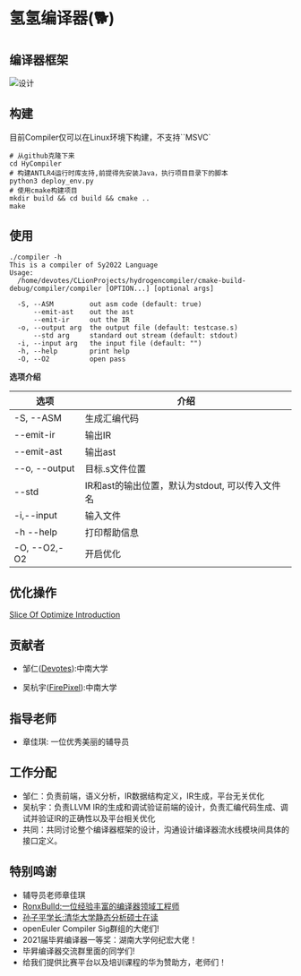 # 氢氢编译器(🐕)

## 编译器框架

![设计](./frame.png)

## 构建

目前Compiler仅可以在Linux环境下构建，不支持``MSVC`

```shell
# 从github克隆下来
cd HyCompiler
# 构建ANTLR4运行时库支持,前提得先安装Java，执行项目目录下的脚本
python3 deploy_env.py
# 使用cmake构建项目
mkdir build && cd build && cmake ..
make
```

## 使用

```shell
./compiler -h
This is a compiler of Sy2022 Language
Usage:
  /home/devotes/CLionProjects/hydrogencompiler/cmake-build-debug/compiler/compiler [OPTION...] [optional args]

  -S, --ASM         out asm code (default: true)
      --emit-ast    out the ast
      --emit-ir     out the IR
  -o, --output arg  the output file (default: testcase.s)
      --std arg     standard out stream (default: stdout)
  -i, --input arg   the input file (default: "")
  -h, --help        print help
  -O, --O2          open pass
```

**选项介绍**

| 选项          | 介绍                                            |
| ------------- | ----------------------------------------------- |
| -S, --ASM     | 生成汇编代码                                    |
| --emit-ir     | 输出IR                                          |
| --emit-ast    | 输出ast                                         |
| --o, --output | 目标.s文件位置                                  |
| --std         | IR和ast的输出位置，默认为stdout, 可以传入文件名 |
| -i,--input    | 输入文件                                        |
| -h --help     | 打印帮助信息                                    |
| -O, --O2,-O2  | 开启优化                                        |

## 优化操作

[Slice Of Optimize Introduction](./slice/intro.pptx)

## 贡献者

- 邹仁([Devotes](https://github.com/zourenDevote)):中南大学

- 吴杭宇([FirePixel](https://github.com/Thirty-creed)):中南大学

##  指导老师

- 章佳琪: 一位优秀美丽的辅导员

## 工作分配

- 邹仁：负责前端，语义分析，IR数据结构定义，IR生成，平台无关优化
- 吴杭宇：负责LLVM IR的生成和调试验证前端的设计，负责汇编代码生成、调试并验证IR的正确性以及平台相关优化
- 共同：共同讨论整个编译器框架的设计，沟通设计编译器流水线模块间具体的接口定义。

## 特别鸣谢

- 辅导员老师章佳琪
- [RonxBulld:一位经验丰富的编译器领域工程师](https://gitee.com/RonxBulld)
- [孙子平学长:清华大学静态分析硕士在读](https://www.szp15.com/author/%E5%AD%99%E5%AD%90%E5%B9%B3/)
- openEuler Compiler Sig群组的大佬们!
- 2021届毕昇编译器一等奖：湖南大学何纪宏大佬！
- 毕昇编译器交流群里面的同学们!
- 给我们提供比赛平台以及培训课程的华为赞助方，老师们！

